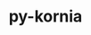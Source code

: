---
title: "py-kornia"
layout: cache
categories: [package, develop-2024-09-22]
meta: {"versions": ["0.7.3"], "compilers": ["apple-clang@=15.0.0", "gcc@=11.4.0"], "oss": ["ubuntu22.04", "ventura"], "platforms": ["darwin", "linux"], "targets": ["aarch64", "x86_64_v3"], "stacks": ["ml-darwin-aarch64-mps", "ml-linux-x86_64-cpu", "ml-linux-x86_64-cuda", "root"], "num_specs": 6, "num_specs_by_stack": {"ml-darwin-aarch64-mps": 2, "root": 6, "ml-linux-x86_64-cpu": 2, "ml-linux-x86_64-cuda": 2}}
spec_details: [{"hash": "tucrvraflzvfymgzh7hhllofbdjyq2pg", "compiler": "apple-clang@=15.0.0", "versions": ["0.7.3"], "os": "ventura", "platform": "darwin", "target": "aarch64", "variants": ["build_system=python_pip"], "stacks": ["ml-darwin-aarch64-mps", "root"], "size": "-", "tarball": "https://binaries.spack.io/develop-2024-09-22/build_cache/darwin-ventura-aarch64/apple-clang-15.0.0/py-kornia-0.7.3/darwin-ventura-aarch64-apple-clang-15.0.0-py-kornia-0.7.3-tucrvraflzvfymgzh7hhllofbdjyq2pg.spack"}, {"hash": "c55xr4ptlg4n5xeanlsgflocbg4osuri", "compiler": "apple-clang@=15.0.0", "versions": ["0.7.3"], "os": "ventura", "platform": "darwin", "target": "aarch64", "variants": ["build_system=python_pip"], "stacks": ["ml-darwin-aarch64-mps", "root"], "size": "-", "tarball": "https://binaries.spack.io/develop-2024-09-22/build_cache/darwin-ventura-aarch64/apple-clang-15.0.0/py-kornia-0.7.3/darwin-ventura-aarch64-apple-clang-15.0.0-py-kornia-0.7.3-c55xr4ptlg4n5xeanlsgflocbg4osuri.spack"}, {"hash": "k4nb3s3pzhxkdbpo7aoudidqawqzy3tx", "compiler": "gcc@=11.4.0", "versions": ["0.7.3"], "os": "ubuntu22.04", "platform": "linux", "target": "x86_64_v3", "variants": ["build_system=python_pip"], "stacks": ["root", "ml-linux-x86_64-cpu"], "size": "-", "tarball": "https://binaries.spack.io/develop-2024-09-22/build_cache/linux-ubuntu22.04-x86_64_v3/gcc-11.4.0/py-kornia-0.7.3/linux-ubuntu22.04-x86_64_v3-gcc-11.4.0-py-kornia-0.7.3-k4nb3s3pzhxkdbpo7aoudidqawqzy3tx.spack"}, {"hash": "i2spbprquux5rv6y37jey7yes2k6nxt2", "compiler": "gcc@=11.4.0", "versions": ["0.7.3"], "os": "ubuntu22.04", "platform": "linux", "target": "x86_64_v3", "variants": ["build_system=python_pip"], "stacks": ["root", "ml-linux-x86_64-cpu"], "size": "-", "tarball": "https://binaries.spack.io/develop-2024-09-22/build_cache/linux-ubuntu22.04-x86_64_v3/gcc-11.4.0/py-kornia-0.7.3/linux-ubuntu22.04-x86_64_v3-gcc-11.4.0-py-kornia-0.7.3-i2spbprquux5rv6y37jey7yes2k6nxt2.spack"}, {"hash": "wbml62cptqw7ahiule7x3brhscnoplev", "compiler": "gcc@=11.4.0", "versions": ["0.7.3"], "os": "ubuntu22.04", "platform": "linux", "target": "x86_64_v3", "variants": ["build_system=python_pip"], "stacks": ["ml-linux-x86_64-cuda", "root"], "size": "-", "tarball": "https://binaries.spack.io/develop-2024-09-22/build_cache/linux-ubuntu22.04-x86_64_v3/gcc-11.4.0/py-kornia-0.7.3/linux-ubuntu22.04-x86_64_v3-gcc-11.4.0-py-kornia-0.7.3-wbml62cptqw7ahiule7x3brhscnoplev.spack"}, {"hash": "as3fqqqmnosg6qaxxvsnffx5wgmbtws7", "compiler": "gcc@=11.4.0", "versions": ["0.7.3"], "os": "ubuntu22.04", "platform": "linux", "target": "x86_64_v3", "variants": ["build_system=python_pip"], "stacks": ["ml-linux-x86_64-cuda", "root"], "size": "-", "tarball": "https://binaries.spack.io/develop-2024-09-22/build_cache/linux-ubuntu22.04-x86_64_v3/gcc-11.4.0/py-kornia-0.7.3/linux-ubuntu22.04-x86_64_v3-gcc-11.4.0-py-kornia-0.7.3-as3fqqqmnosg6qaxxvsnffx5wgmbtws7.spack"}]
---